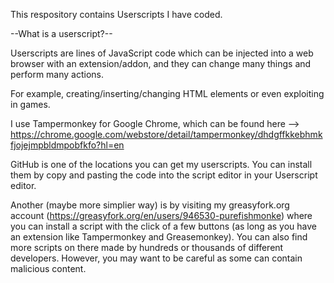 This respository contains Userscripts I have coded. 

--What is a userscript?--

Userscripts are lines of JavaScript code which can be injected into a web browser with an extension/addon, and they can change many things and perform many actions. 

For example, creating/inserting/changing HTML elements or even exploiting in games.
 
I use Tampermonkey for Google Chrome, which can be found here --> https://chrome.google.com/webstore/detail/tampermonkey/dhdgffkkebhmkfjojejmpbldmpobfkfo?hl=en
 
GitHub is one of the locations you can get my userscripts. You can install them by copy and pasting the code into the script editor in your Userscript editor.
 
Another (maybe more simplier way) is by visiting my greasyfork.org account (https://greasyfork.org/en/users/946530-purefishmonke) where you can install a script with the click of a few buttons (as long as you have an extension like Tampermonkey and Greasemonkey). You can also find more scripts on there made by hundreds or thousands of different developers. However, you may want to be careful as some can contain malicious content. 
